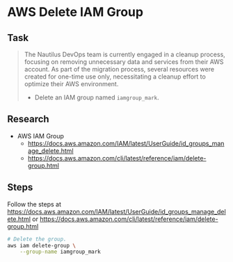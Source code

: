 # AWS Delete IAM Group

## Task

> The Nautilus DevOps team is currently engaged in a cleanup process, focusing on removing unnecessary data and services from their AWS account. As part of the migration process, several resources were created for one-time use only, necessitating a cleanup effort to optimize their AWS environment.
>
> * Delete an IAM group named `iamgroup_mark`.

## Research

* AWS IAM Group
  * https://docs.aws.amazon.com/IAM/latest/UserGuide/id_groups_manage_delete.html
  * https://docs.aws.amazon.com/cli/latest/reference/iam/delete-group.html

## Steps

Follow the steps at https://docs.aws.amazon.com/IAM/latest/UserGuide/id_groups_manage_delete.html or https://docs.aws.amazon.com/cli/latest/reference/iam/delete-group.html

```bash
# Delete the group.
aws iam delete-group \
    --group-name iamgroup_mark
```
